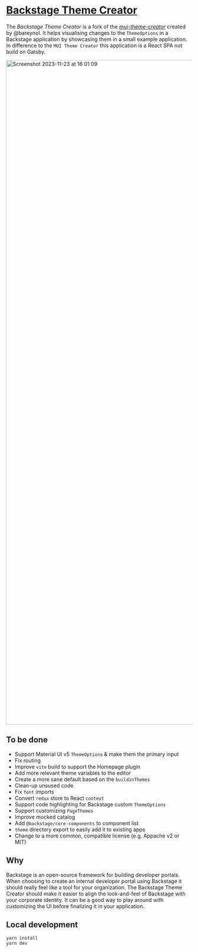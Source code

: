 # [Backstage Theme Creator](https://backstage-theme-creator.vercel.app)


The _Backstage Theme Creator_ is a fork of the [_mui-theme-creator_](https://github.com/bareynol/mui-theme-creator) created by @bareynol. It helps visualising changes to the `ThemeOptions` in a Backstage application by showcasing them in a small example application. In difference to the `MUI Theme Creator` this application is a React SPA not build on Gatsby.


<img width="1800" alt="Screenshot 2023-11-23 at 16 01 09" src="https://github.com/tudi2d/backstage-theme-creator/assets/8904624/45522de1-66db-4cd9-8a0c-e828546ec25f">


## To be done

- Support Material UI v5 `ThemeOptions` & make them the primary input
- Fix routing
- Improve `vite` build to support the Homepage plugin
- Add more relevant theme variables to the editor
- Create a more sane default based on the `buildinThemes`
- Clean-up unsused code
- Fix `font` imports
- Convert `redux` store to React `context`
- Support code highlighting for Backstage custom `ThemeOptions`
- Support customizing `PageThemes`
- Improve mocked catalog
- Add `@backstage/core-components` to component list
- `theme` directory export to easily add it to existing apps
- Change to a more common, compatible license (e.g. Appache v2 or MIT)

## Why

Backstage is an open-source framework for building developer portals. When choosing to create an internal developer portal using Backstage it should really feel like a tool for your organization. The Backstage Theme Creator should make it easier to align the look-and-feel of Backstage with your corporate identity. It can be a good way to play around with customizing the UI before finalizing it in your application.

## Local development

```shell
yarn install
yarn dev
```
